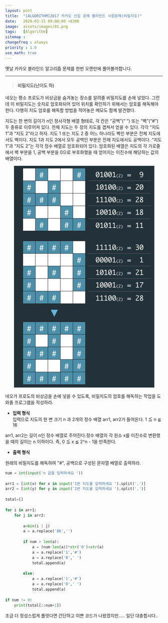 ```yaml
---
layout: post
title:  "[ALGORITHM]2017 카카오 신입 공채 블라인드 시험문제(비밀지도)"
date:   2020-03-15 09:00:00 +0300
image:  assets/images/01.png
tags:   [Algorithm]
sitemap :
changefreq : always
priority : 1.0
use_math: true
---
```



옛날 카카오 블라인드 알고리즘 문제를 한번 오랜만에 풀어볼까합니다. 

---------

> #### 비밀지도(난이도 하)

네오는 평소 프로도가 비상금을 숨겨놓는 장소를 알려줄 비밀지도를 손에 넣었다. 그런데 이 비밀지도는 숫자로 암호화되어 있어 위치를 확인하기 위해서는 암호를 해독해야 한다. 다행히 지도 암호를 해독할 방법을 적어놓은 메모도 함께 발견했다.

지도는 한 변의 길이가 n인 정사각형 배열 형태로, 각 칸은 “공백”(“ “) 또는 “벽”(“#”) 두 종류로 이루어져 있다.
전체 지도는 두 장의 지도를 겹쳐서 얻을 수 있다. 각각 “지도 1”과 “지도 2”라고 하자. 지도 1 또는 지도 2 중 어느 하나라도 벽인 부분은 전체 지도에서도 벽이다. 지도 1과 지도 2에서 모두 공백인 부분은 전체 지도에서도 공백이다.
“지도 1”과 “지도 2”는 각각 정수 배열로 암호화되어 있다.
암호화된 배열은 지도의 각 가로줄에서 벽 부분을 1, 공백 부분을 0으로 부호화했을 때 얻어지는 이진수에 해당하는 값의 배열이다.



<center><img src="../assets//images/01.png" ></center>


네오가 프로도의 비상금을 손에 넣을 수 있도록, 비밀지도의 암호를 해독하는 작업을 도와줄 프로그램을 작성하라.   


* **입력 형식**  
입력으로 지도의 한 변 크기 n 과 2개의 정수 배열 arr1, arr2가 들어온다. 1 ≦ n ≦ 16  

arr1, arr2는 길이 n인 정수 배열로 주어진다.정수 배열의 각 원소 x를 이진수로 변환했을 때의 길이는 n 이하이다. 즉, 0 ≦ x ≦ 2^n - 1을 만족한다.


* **출력 형식**  

원래의 비밀지도를 해독하여 "#", 공백으로 구성된 문자열 배열로 출력하라.


```python
num = int(input('n 값을 입력하세요 '))

arr1 = [int(x) for x in input('1번 지도를 입력하세요 ').split(',')]
arr2 = [int(y) for y in input('2번 지도를 입력하세요 ').split(',')]

total=[]

for i in arr1:    
    for j in arr2:

        a=bin(i | j)
        a = a.replace('0b','')

        if num > len(a):
            a = (num-len(a))*str('0')+str(a)
            a = a.replace('1','#') 
            a = a.replace('0',' ') 
            total.append(a)

        else:
            a = a.replace('1','#') 
            a = a.replace('0',' ') 
            total.append(a)

if num != 0:       
    print(total[::num+1])     
```

조금 더 정성스럽게 풀엇다면 간단하고 이쁜 코드가 나왔겠지만..... 일단 대충합시다..